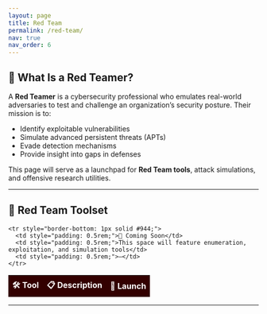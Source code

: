 ```yaml
---
layout: page
title: Red Team
permalink: /red-team/
nav: true
nav_order: 6
---
```


## 🧨 What Is a Red Teamer?

A **Red Teamer** is a cybersecurity professional who emulates real-world adversaries to test and challenge an organization’s security posture. Their mission is to:

- Identify exploitable vulnerabilities
- Simulate advanced persistent threats (APTs)
- Evade detection mechanisms
- Provide insight into gaps in defenses

This page will serve as a launchpad for **Red Team tools**, attack simulations, and offensive research utilities.

---

## 🔴 Red Team Toolset

<table style="width: 100%; border-collapse: collapse; margin-top: 1rem;">
  <thead>
    <tr style="background-color: #300; color: white;">
      <th style="padding: 0.5rem;">🛠️ Tool</th>
      <th style="padding: 0.5rem;">📋 Description</th>
      <th style="padding: 0.5rem;">🚀 Launch</th>
    </tr>
  </thead>
  <tbody>

    <tr style="border-bottom: 1px solid #944;">
      <td style="padding: 0.5rem;">🚧 Coming Soon</td>
      <td style="padding: 0.5rem;">This space will feature enumeration, exploitation, and simulation tools</td>
      <td style="padding: 0.5rem;">—</td>
    </tr>

  </tbody>
</table>

---

<!--
### 🧪 Want to Help Build Red Team Tools?

We’re actively working on adding more offensive tools. Have an idea for something that should live here?


👉 [Submit a feature request](mailto:you@example.com)
-->
